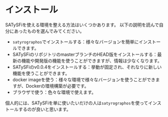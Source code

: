 # インストール

SATySFiを使える環境を整える方法はいくつかあります。
以下の説明を読んで自分にあったものを選んでみてください。

- `satyrographos`でインストールする：様々なバージョンを簡単にインストールできます。
- SATySFiのリポジトリのmasterブランチのHEAD版をインストールする：最新の機能や開発版の機能を使うことができますが、情報は少なくなります。
- SATySFiのv0.0.4をインストールする：挙動が固定され、それなりに新しい機能を使うことができます。
- docker imageを使う：様々な環境で様々なバージョンを使うことができますが、Dockerの環境構築が必要です。
- ブラウザで使う：色々な環境で使えます。

個人的には、SATySFiを単に使いたいだけの人は`satyrographos`を使ってインストールするのが良いと思います。


